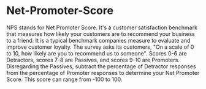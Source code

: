 # Net-Promoter-Score
NPS stands for Net Promoter Score. It's a customer satisfaction benchmark that measures how likely your customers are to recommend your business to a friend. 
It is a typical benchmark companies measure to evaluate and improve customer loyalty. 
The survey asks its customers, "On a scale of 0 to 10, how likely are you to recommend us to someone". 
Scores 0-6 are Detractors, scores 7-8 are Passives, and scores 9-10 are Promoters.
Disregarding the Passives, subtract the percentage of Detractor responses from the percentage of Promoter responses to determine your Net Promoter Score. This score can range from -100 to 100.
